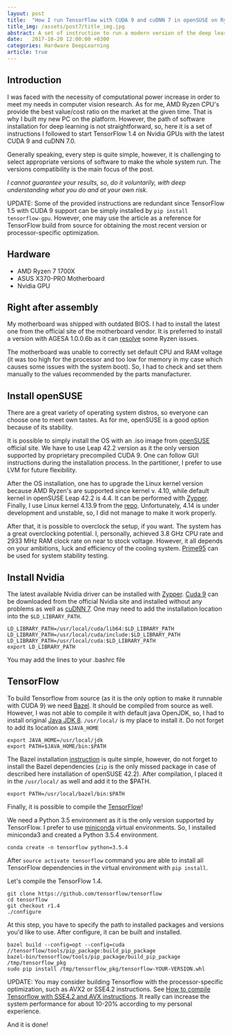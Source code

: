 ```yaml
---
layout: post
title:  "How I run TensorFlow with CUDA 9 and cuDNN 7 in openSUSE on Ryzen"
title_img: /assets/post7/title_img.jpg
abstract: A set of instruction to run a modern version of the deep learning framework TensorFlow on AMD Ryzen.
date:   2017-10-20 12:00:00 +0300
categories: Hardware DeepLearning
article: true
---
```


## Introduction

I was faced with the necessity of computational power increase in order to meet my needs in computer vision research. As for me, AMD Ryzen CPU's provide the best value/cost ratio on the market at the given time. That is why I built my new PC on the platform. However, the path of software installation for deep learning is not straightforward, so, here it is a set of instructions I followed to start TensorFlow 1.4 on Nvidia GPUs with the latest CUDA 9 and cuDNN 7.0.

Generally speaking, every step is quite simple, however, it is challenging to select appropriate versions of software to make the whole system run. The versions compatibility is the main focus of the post.

_I cannot guarantee your results, so, do it voluntarily, with deep understanding what you do and at your own risk._

UPDATE: Some of the provided instructions are redundant since TensorFlow 1.5 with CUDA 9 support can be simply installed by `pip install tensorflow-gpu`.
However, one may use the article as a reference for TensorFlow build from source for obtaining the most recent version or processor-specific optimization.

## Hardware

* AMD Ryzen 7 1700X
* ASUS X370-PRO Motherboard
* Nvidia GPU

## Right after assembly

My motherboard was shipped with outdated BIOS. I had to install the latest one from the official site of the motherboard vendor.
It is preferred to install a version with AGESA 1.0.0.6b as it can [resolve][agesa] some Ryzen issues.

The motherboard was unable to correctly set default CPU and RAM voltage (it was too high for the processor and too low for memory in my case which causes some issues with the system boot). So, I had to check and set them manually to the values recommended by the parts manufacturer.

## Install openSUSE

There are a great variety of operating system distros, so everyone can choose one to meet own tastes. As for me, openSUSE is a good option because of its stability.

It is possible to simply install the OS with an .iso image from [openSUSE][opensuse] official site. We have to use Leap 42.2 version as it the only version supported by proprietary precompiled CUDA 9.
One can follow GUI instructions during the installation process. In the partitioner, I prefer to use LVM for future flexibility.

After the OS installation, one has to upgrade the Linux kernel version because AMD Ryzen's are supported since kernel v. 4.10, while default kernel in openSUSE Leap 42.2 is 4.4.
It can be performed with [Zypper][kernel]. Finally, I use Linux kernel 4.13.9 from the [repo][kernel_repo]. Unfortunately, 4.14 is under development and unstable, so, I did not manage to make it work properly.

After that, it is possible to overclock the setup, if you want. The system has a great overclocking potential. I, personally, achieved 3.8 GHz CPU rate and 2933 MHz RAM clock rate on near to stock voltage. However, it all depends on your ambitions, luck and efficiency of the cooling system. 
[Prime95][prime95] can be used for system stability testing.

## Install Nvidia

The latest available Nvidia driver can be installed with [Zypper][driver]. [Cuda 9][cuda] can be downloaded from the official Nvidia site and installed without any problems as well as [cuDNN 7][cudnn]. One may need to add the installation location into the `$LD_LIBRARY_PATH`.

```
LD_LIBRARY_PATH=/usr/local/cuda/lib64:$LD_LIBRARY_PATH
LD_LIBRARY_PATH=/usr/local/cuda/include:$LD_LIBRARY_PATH
LD_LIBRARY_PATH=/usr/local/cuda:$LD_LIBRARY_PATH
export LD_LIBRARY_PATH
```
You may add the lines to your .bashrc file

## TensorFlow

To build Tensorflow from source (as it is the only option to make it runnable with CUDA 9) we need [Bazel][bazel]. It should be compiled from source as well.
However, I was not able to compile it with default java OpenJDK, so, I had to install original [Java JDK 8][java]. `/usr/local/` is my place to install it. Do not forget to add its location as `$JAVA_HOME`

```
export JAVA_HOME=/usr/local/jdk
export PATH=$JAVA_HOME/bin:$PATH
```

The Bazel installation [instruction][bazel_install] is quite simple, however, do not forget to install the Bazel dependencies (`zip` is the only missed package in case of described here installation of openSUSE 42.2).
After compilation, I placed it in the   `/usr/local/` as well and add it to the $PATH.

```
export PATH=/usr/local/bazel/bin:$PATH
```

Finally, it is possible to compile the [TensorFlow][tensorflow]!

We need a Python 3.5 environment as it is the only version supported by TensorFlow. I prefer to use [miniconda][miniconda] virtual environments. So, I installed miniconda3 and created a Python 3.5.4 environment.

```
conda create -n tensorflow python=3.5.4
```

After `source activate tensorflow` command you are able to install all TensorFlow dependencies in the virtual environment with `pip install`.

Let's compile the TensorFlow 1.4.

```
git clone https://github.com/tensorflow/tensorflow 
cd tensorflow
git checkout r1.4
./configure
```
At this step, you have to specify the path to installed packages and versions you'd like to use. After configure, it can be built and installed.

```
bazel build --config=opt --config=cuda //tensorflow/tools/pip_package:build_pip_package
bazel-bin/tensorflow/tools/pip_package/build_pip_package /tmp/tensorflow_pkg
sudo pip install /tmp/tensorflow_pkg/tensorflow-YOUR-VERSION.whl
```

UPDATE: You may consider building Tensorflow with the processor-specific optimization, such as AVX2 or SSE4.2 instructions. See [How to compile Tensorflow with SSE4.2 and AVX instructions][TensorflowAvx].
It really can increase the system performance for about 10-20% according to my personal experience.

And it is done!

[agesa]: https://www.phoronix.com/scan.php?page=news_item&px=AGESA-1.0.0.6b-Update
[opensuse]: https://software.opensuse.org/
[kernel]: https://doc.opensuse.org/documentation/leap/reference/html/book.opensuse.reference/cha.tuning.multikernel.html#cha.tuning.multikernel.zypper
[kernel_repo]: http://download.opensuse.org/repositories/Kernel:/stable/standard/x86_64/
[prime95]: https://www.mersenne.org/download/
[driver]: https://en.opensuse.org/SDB:NVIDIA_drivers#Recommended_Procedure
[cuda]: https://developer.nvidia.com/cuda-downloads
[cudnn]: https://developer.nvidia.com/cudnn
[bazel]: https://docs.bazel.build/versions/master/install.html
[bazel_install]: https://docs.bazel.build/versions/master/install-compile-source.html
[java]: http://www.oracle.com/technetwork/java/javase/downloads/jdk8-downloads-2133151.html
[tensorflow]: https://www.tensorflow.org/install/install_sources
[miniconda]: https://conda.io/miniconda.html
[TensorflowAvx]: https://stackoverflow.com/questions/41293077/how-to-compile-tensorflow-with-sse4-2-and-avx-instructions
